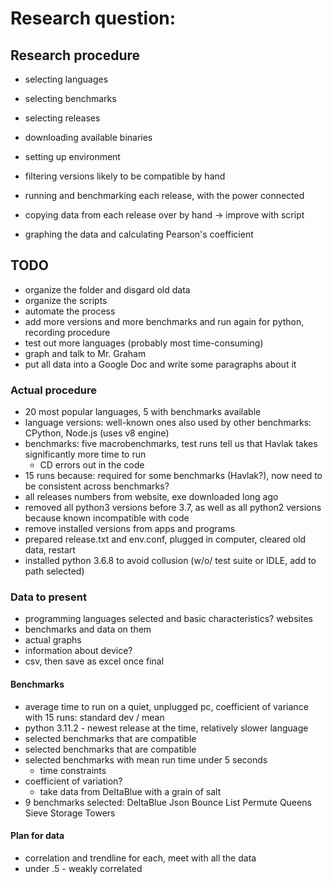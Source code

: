 # Research question: 

## Research procedure
- selecting languages
- selecting benchmarks
- selecting releases

- downloading available binaries
- setting up environment
- filtering versions likely to be compatible by hand
- running and benchmarking each release, with the power connected

- copying data from each release over by hand -> improve with script
- graphing the data and calculating Pearson's coefficient

## TODO
- organize the folder and disgard old data
- organize the scripts
- automate the process
- add more versions and more benchmarks and run again for python, recording procedure
- test out more languages (probably most time-consuming)
- graph and talk to Mr. Graham
- put all data into a Google Doc and write some paragraphs about it

### Actual procedure
- 20 most popular languages, 5 with benchmarks available
- language versions: well-known ones also used by other benchmarks: CPython, Node.js (uses v8 engine)
- benchmarks: five macrobenchmarks, test runs tell us that Havlak takes significantly more time to run
	- CD errors out in the code
- 15 runs because: required for some benchmarks (Havlak?), now need to be consistent across benchmarks?
- all releases numbers from website, exe downloaded long ago
- removed all python3 versions before 3.7, as well as all python2 versions because known incompatible with code
- remove installed versions from apps and programs
- prepared release.txt and env.conf, plugged in computer, cleared old data, restart
- installed python 3.6.8 to avoid collusion (w/o/ test suite or IDLE, add to path selected)

### Data to present
- programming languages selected and basic characteristics? websites
- benchmarks and data on them
- actual graphs
- information about device?
- csv, then save as excel once final

#### Benchmarks
- average time to run on a quiet, unplugged pc, coefficient of variance with 15 runs: standard dev / mean
- python 3.11.2 - newest release at the time, relatively slower language
- selected benchmarks that are compatible
- selected benchmarks that are compatible
- selected benchmarks with mean run time under 5 seconds
	- time constraints
- coefficient of variation?
	- take data from DeltaBlue with a grain of salt
- 9 benchmarks selected: DeltaBlue Json Bounce List Permute Queens Sieve Storage Towers

#### Plan for data
- correlation and trendline for each, meet with all the data
- under .5 - weakly correlated